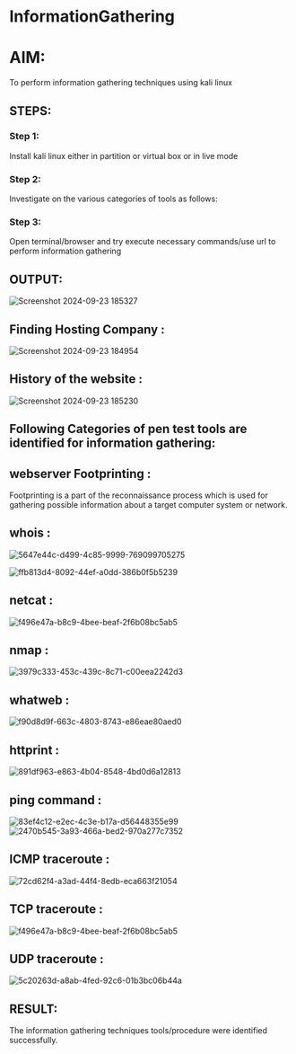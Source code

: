 # InformationGathering

# AIM:
To perform information gathering techniques using kali linux 

## STEPS:
### Step 1:
Install kali linux either in partition or virtual box or in live mode

### Step 2:
Investigate on the various categories of tools as follows:

### Step 3:
Open terminal/browser and try execute necessary commands/use url to perform information gathering

## OUTPUT:
![Screenshot 2024-09-23 185327](https://github.com/user-attachments/assets/5c197ba2-a5ef-49a8-b190-21b4e5ba9d26)

## Finding Hosting Company :
![Screenshot 2024-09-23 184954](https://github.com/user-attachments/assets/06656610-3485-4da6-9597-7c663634270f)

## History of the website :
![Screenshot 2024-09-23 185230](https://github.com/user-attachments/assets/c874ac72-f149-4066-b576-81dd09cd893e)

## Following Categories of pen test tools are identified for information gathering: 

## webserver Footprinting :
Footprinting is a part of the reconnaissance process which is used for gathering possible information about a target computer system or network.

## whois :
![5647e44c-d499-4c85-9999-769099705275](https://github.com/user-attachments/assets/3feedb54-bc45-4d66-99dc-18e1ae461769)

![ffb813d4-8092-44ef-a0dd-386b0f5b5239](https://github.com/user-attachments/assets/69ca50ec-b5bb-422a-a8ac-607fa408f845)


## netcat :
![f496e47a-b8c9-4bee-beaf-2f6b08bc5ab5](https://github.com/user-attachments/assets/35498ccd-f228-450d-8d84-68aafaf35fc8)

## nmap :
![3979c333-453c-439c-8c71-c00eea2242d3](https://github.com/user-attachments/assets/c1ec1d10-b8a7-44e2-8dd5-49bb82286d46)

## whatweb :
![f90d8d9f-663c-4803-8743-e86eae80aed0](https://github.com/user-attachments/assets/fb5ac4b0-958e-4508-833d-21e6525bdf5a)
## httprint :
![891df963-e863-4b04-8548-4bd0d6a12813](https://github.com/user-attachments/assets/4e9b70fb-4e34-427a-b385-c47a49a310ba)


## ping command :
![83ef4c12-e2ec-4c3e-b17a-d56448355e99](https://github.com/user-attachments/assets/1a8a4cb5-affd-44a8-9ddf-e33509e47cb4)
![2470b545-3a93-466a-bed2-970a277c7352](https://github.com/user-attachments/assets/f5287e2d-6b59-4697-aab9-8de9d0a9bc6d)


## ICMP traceroute :
![72cd62f4-a3ad-44f4-8edb-eca663f21054](https://github.com/user-attachments/assets/06dbcb41-19c7-43f5-a962-11e3eec28409)


## TCP traceroute :
![f496e47a-b8c9-4bee-beaf-2f6b08bc5ab5](https://github.com/user-attachments/assets/b12fc244-2b8e-4739-9087-2d9c3014fd26)

## UDP traceroute :
![5c20263d-a8ab-4fed-92c6-01b3bc06b44a](https://github.com/user-attachments/assets/79f975ac-c5b5-46fb-b7a7-1f3e690a5976)



## RESULT:
The information gathering techniques tools/procedure were  identified successfully.
